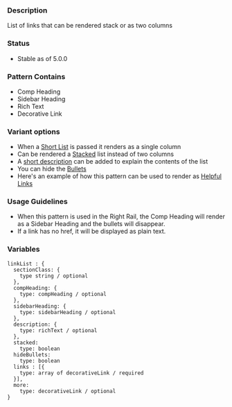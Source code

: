 ### Description
List of links that can be rendered stack or as two columns

### Status
* Stable as of 5.0.0

### Pattern Contains
* Comp Heading
* Sidebar Heading
* Rich Text
* Decorative Link

### Variant options
* When a [Short List](./?p=organisms-link-list-with-short-list) is passed it renders as a single column
* Can be rendered a [Stacked](./?p=organisms-link-list-as-stacked) list instead of two columns
* A [short description](./?p=organisms-link-list-with-description) can be added to explain the contents of the list
* You can hide the [Bullets](./?p=organisms-link-list-as-helpful-links)
* Here's an example of how this pattern can be used to render as [Helpful Links](./?p=organisms-link-list-as-helpful-links)

### Usage Guidelines
* When this pattern is used in the Right Rail, the Comp Heading will render as a Sidebar Heading and the bullets will disappear.
* If a link has no href, it will be displayed as plain text.


### Variables
~~~
linkList : {
  sectionClass: {
    type string / optional
  },
  compHeading: {
    type: compHeading / optional
  },
  sidebarHeading: { 
    type: sidebarHeading / optional
  },
  description: {
    type: richText / optional
  },
  stacked: 
    type: boolean
  hideBullets: 
    type: boolean
  links : [{
    type: array of decorativeLink / required
  }],
  more:
    type: decorativeLink / optional
}
~~~
